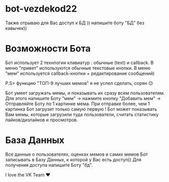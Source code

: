 # bot-vezdekod22
Также отрываю для Вас доступ к БД )) напишите боту "БД" без кавычек))

# Возможности Бота
Бот использует 2 технлогии клавиатур : обычные (text) и callback.
В меню "привет" используются обычные текстовые кнопки.
В меню "мем" используется callback-кнопки + редактирование сообщений)

P.S> функцию "ТОП-9 лучших мемов" я не успел сделать, сорян 😔
 
Бот умеет загружать мемы, и показывать их сразу всем пользователям. Для этого напишите Боту "мем" -> нажмите кнопку "Добавить мем" -> Отправляйте Боту по 1 картинке мема. При отправке более, чем 1 картинка Бот загрузит только самую первую !
Бот может показывать Вам мемы, которые загрузили туда пользователи, считать статистику лайков/дизлайков и просмотров.

# База Данных
Все данные о пользователях, оценках мемов и самих мемов Бот записывать в Базу Данных, к которой у Вас есть доступ))
Для получения доступа напишите Боту "бд".

I love the VK Team ❤️
